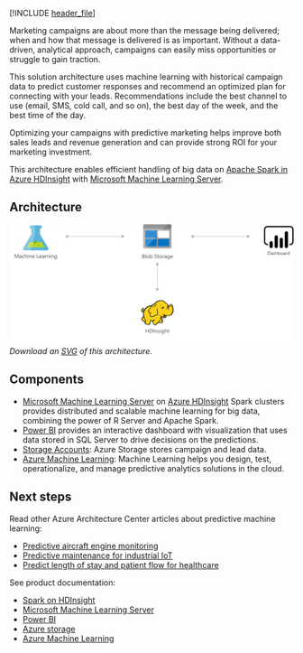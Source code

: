 


[!INCLUDE [header_file](../../../includes/sol-idea-header.md)]

Marketing campaigns are about more than the message being delivered; when and how that message is delivered is as important. Without a data-driven, analytical approach, campaigns can easily miss opportunities or struggle to gain traction.

This solution architecture uses machine learning with historical campaign data to predict customer responses and recommend an optimized plan for connecting with your leads. Recommendations include the best channel to use (email, SMS, cold call, and so on), the best day of the week, and the best time of the day.

Optimizing your campaigns with predictive marketing helps improve both sales leads and revenue generation and can provide strong ROI for your marketing investment.

This architecture enables efficient handling of big data on [Apache Spark in Azure HDInsight](/azure/hdinsight/spark/apache-spark-overview) with [Microsoft Machine Learning Server](/machine-learning-server/what-is-machine-learning-server).

## Architecture

![Architecture diagram: predictive marketing with Azure Machine Learning Server.](../media/predictive-marketing-campaigns-with-machine-learning-and-spark.png)
*Download an [SVG](../media/predictive-marketing-campaigns-with-machine-learning-and-spark.svg) of this architecture.*

## Components

* [Microsoft Machine Learning Server](/machine-learning-server/what-is-machine-learning-server) on [Azure HDInsight](https://azure.microsoft.com/services/hdinsight) Spark clusters provides distributed and scalable machine learning for big data, combining the power of R Server and Apache Spark.
* [Power BI](https://powerbi.microsoft.com) provides an interactive dashboard with visualization that uses data stored in SQL Server to drive decisions on the predictions.
* [Storage Accounts](https://azure.microsoft.com/services/storage): Azure Storage stores campaign and lead data.
* [Azure Machine Learning](https://azure.microsoft.com/services/machine-learning): Machine Learning helps you design, test, operationalize, and manage predictive analytics solutions in the cloud.

## Next steps

Read other Azure Architecture Center articles about predictive machine learning:

* [Predictive aircraft engine monitoring](./aircraft-engine-monitoring-for-predictive-maintenance-in-aerospace.yml)
* [Predictive maintenance for industrial IoT](./iot-predictive-maintenance.yml)
* [Predict length of stay and patient flow for healthcare](./predict-length-of-stay-and-patient-flow-with-healthcare-analytics.yml)

See product documentation:

* [Spark on HDInsight](/azure/hdinsight/hdinsight-apache-spark-overview)
* [Microsoft Machine Learning Server](/machine-learning-server/what-is-machine-learning-server)
* [Power BI](https://powerbi.microsoft.com/documentation/powerbi-landing-page)
* [Azure storage](/azure/storage/common/storage-introduction)
* [Azure Machine Learning](/azure/machine-learning/overview-what-is-azure-ml)